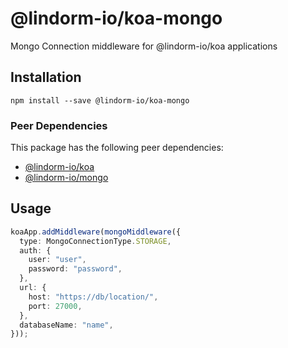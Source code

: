 # @lindorm-io/koa-mongo
Mongo Connection middleware for @lindorm-io/koa applications

## Installation
```shell script
npm install --save @lindorm-io/koa-mongo
```

### Peer Dependencies
This package has the following peer dependencies: 
* [@lindorm-io/koa](https://www.npmjs.com/package/@lindorm-io/koa)
* [@lindorm-io/mongo](https://www.npmjs.com/package/@lindorm-io/mongo)

## Usage

```typescript
koaApp.addMiddleware(mongoMiddleware({
  type: MongoConnectionType.STORAGE,
  auth: {
    user: "user",
    password: "password",
  },
  url: {
    host: "https://db/location/",
    port: 27000,
  },
  databaseName: "name",
}));
```
